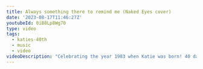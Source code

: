 ```yaml
---
title: Always something there to remind me (Naked Eyes cover)
date: '2023-08-17T11:46:27Z'
youtubeId: 0iB8Lp8Wg70
type: video
tags:
  - katies-40th
  - music
  - video
videoDescription: "Celebrating the year 1983 when Katie was born! 40 days until her 40th! \U0001F389\U0001F973"
---
```


